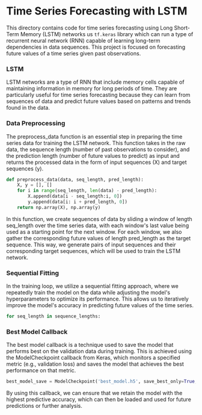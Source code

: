 # Time Series Forecasting with LSTM

This directory contains code for time series forecasting using Long Short-Term Memory (LSTM) networks us `tf.keras` library which can run a type of recurrent neural network (RNN) capable of learning long-term dependencies in data sequences. This project is focused on forecasting future values of a time series given past observations.
 
### LSTM

LSTM networks are a type of RNN that include memory cells capable of maintaining information in memory for long periods of time. They are particularly useful for time series forecasting because they can learn from sequences of data and predict future values based on patterns and trends found in the data.


### Data Preprocessing

The preprocess_data function is an essential step in preparing the time series data for training the LSTM network. This function takes in the raw data, the sequence length (number of past observations to consider), and the prediction length (number of future values to predict) as input and returns the processed data in the form of input sequences (X) and target sequences (y).

```python
def preprocess_data(data, seq_length, pred_length):
    X, y = [], []
    for i in range(seq_length, len(data) - pred_length):
        X.append(data[i - seq_length:i, 0])
        y.append(data[i: i + pred_length, 0])
    return np.array(X), np.array(y)
```

In this function, we create sequences of data by sliding a window of length seq_length over the time series data, with each window's last value being used as a starting point for the next window. For each window, we also gather the corresponding future values of length pred_length as the target sequence. This way, we generate pairs of input sequences and their corresponding target sequences, which will be used to train the LSTM network.

### Sequential Fitting

In the training loop, we utilize a sequential fitting approach, where we repeatedly train the model on the data while adjusting the model's hyperparameters to optimize its performance. This allows us to iteratively improve the model's accuracy in predicting future values of the time series.

```python
for seq_length in sequence_lengths:
```

### Best Model Callback

The best model callback is a technique used to save the model that performs best on the validation data during training. This is achieved using the ModelCheckpoint callback from Keras, which monitors a specified metric (e.g., validation loss) and saves the model that achieves the best performance on that metric.

```python
best_model_save = ModelCheckpoint('best_model.h5', save_best_only=True, monitor='val_loss', mode='min')
```
By using this callback, we can ensure that we retain the model with the highest predictive accuracy, which can then be loaded and used for future predictions or further analysis.

